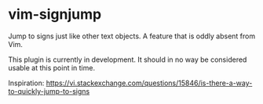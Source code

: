 # vim-signjump
Jump to signs just like other text objects. A feature that is oddly absent from Vim.

This plugin is currently in development. It should in no way be considered usable at this point in time.

Inspiration: https://vi.stackexchange.com/questions/15846/is-there-a-way-to-quickly-jump-to-signs
